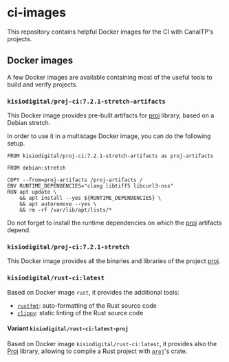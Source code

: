 # ci-images

This repository contains helpful Docker images for the CI with CanalTP's projects.

## Docker images

A few Docker images are available containing most of the useful tools to build
and verify projects.

### `kisiodigital/proj-ci:7.2.1-stretch-artifacts`

This Docker image provides pre-built artifacts for [proj] library,
based on a Debian stretch.

In order to use it in a multistage Docker image, you can do the following setup.

```
FROM kisiodigital/proj-ci:7.2.1-stretch-artifacts as proj-artifacts

FROM debian:stretch

COPY --from=proj-artifacts /proj-artifacts /
ENV RUNTIME_DEPENDENCIES="clang libtiff5 libcurl3-nss"
RUN apt update \
    && apt install --yes ${RUNTIME_DEPENDENCIES} \
    && apt autoremove --yes \
    && rm -rf /var/lib/apt/lists/*
```

Do not forget to install the runtime dependencies on which the [proj] artifacts depend.

### `kisiodigital/proj-ci:7.2.1-stretch`

This Docker image provides all the binaries and libraries of the project [proj].

### `kisiodigital/rust-ci:latest`

Based on Docker image `rust`, it provides the additional tools:

- [`rustfmt`]: auto-formatting of the Rust source code
- [`clippy`]: static linting of the Rust source code

[`rustfmt`]: https://github.com/rust-lang/rustfmt
[`clippy`]: https://github.com/rust-lang/rust-clippy

#### Variant `kisiodigital/rust-ci:latest-proj`

Based on Docker image `kisiodigital/rust-ci:latest`, it provides also the
[Proj] library, allowing to compile a Rust project with [`proj`]'s crate.

[proj]: https://github.com/OSGeo/PROJ
[`proj`]: https://crates.io/crates/proj
